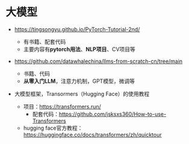 

# 大模型
- https://tingsongyu.github.io/PyTorch-Tutorial-2nd/
  - 有书籍、配套代码
  - 主要内容有**pytorch用法**、**NLP项目**、CV项目等

- https://github.com/datawhalechina/llms-from-scratch-cn/tree/main
  - 书籍、代码
  - **从零入门LLM**，注意力机制，GPT模型，微调等
 
- 大模型框架，Transormers（Hugging Face）的使用教程
  - 项目：https://transformers.run/
    - 配套代码：https://github.com/jsksxs360/How-to-use-Transformers
  - hugging face官方教程：https://huggingface.co/docs/transformers/zh/quicktour
